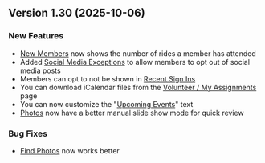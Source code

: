  ## Version 1.30 (2025-10-06)

 ### New Features
 - [New Members](/Membership/newMembers) now shows the number of rides a member has attended
 - Added [Social Media Exceptions](/Membership/socialMedia) to allow members to opt out of social media posts
 - Members can opt to not be shown in [Recent Sign Ins](/Membership/recent)
 - You can download iCalendar files from the [Volunteer / My Assignments](/Volunteer/myJobs) page
 - You can now customize the "[Upcoming Events](Admin/homePage)" text
 - [Photos](/Photo/browse) now have a better manual slide show mode for quick review

 ### Bug Fixes
 - [Find Photos](/Photo/search) now works better
